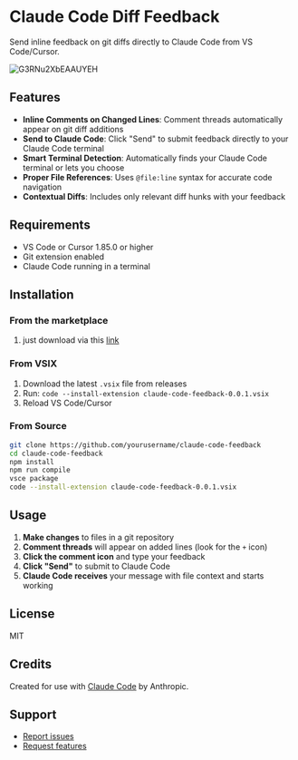 
# Claude Code Diff Feedback

Send inline feedback on git diffs directly to Claude Code from VS Code/Cursor.

![G3RNu2XbEAAUYEH](https://github.com/user-attachments/assets/b59d390c-b81b-4051-8d61-0d82f1ca5dee)

## Features

- **Inline Comments on Changed Lines**: Comment threads automatically appear on git diff additions
- **Send to Claude Code**: Click "Send" to submit feedback directly to your Claude Code terminal
- **Smart Terminal Detection**: Automatically finds your Claude Code terminal or lets you choose
- **Proper File References**: Uses `@file:line` syntax for accurate code navigation
- **Contextual Diffs**: Includes only relevant diff hunks with your feedback

## Requirements

- VS Code or Cursor 1.85.0 or higher
- Git extension enabled
- Claude Code running in a terminal

## Installation

### From the marketplace

1. just download via this [link](https://marketplace.visualstudio.com/items?itemName=fliellerjulian.claude-code-feedback)
   
### From VSIX

1. Download the latest `.vsix` file from releases
2. Run: `code --install-extension claude-code-feedback-0.0.1.vsix`
3. Reload VS Code/Cursor

### From Source

```bash
git clone https://github.com/yourusername/claude-code-feedback
cd claude-code-feedback
npm install
npm run compile
vsce package
code --install-extension claude-code-feedback-0.0.1.vsix 
```

## Usage

1. **Make changes** to files in a git repository
2. **Comment threads** will appear on added lines (look for the `+` icon)
3. **Click the comment icon** and type your feedback
4. **Click "Send"** to submit to Claude Code
5. **Claude Code receives** your message with file context and starts working

## License

MIT

## Credits

Created for use with [Claude Code](https://claude.com/claude-code) by Anthropic.

## Support

- [Report issues](https://github.com/yourusername/claude-code-feedback/issues)
- [Request features](https://github.com/yourusername/claude-code-feedback/issues/new)
